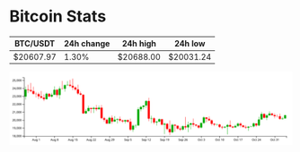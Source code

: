 # Bitcoin Stats

BTC/USDT|24h change|24h high|24h low|
|---|---|---|---|
|$20607.97|1.30%|$20688.00|$20031.24|

<img src="./chart.svg">
